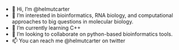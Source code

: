 - 👋 Hi, I’m @helmutcarter
- 🤔 I’m interested in bioinformatics, RNA biology, and computational approaches to big questions in molecular biology.
- 🌱 I’m currently learning C++
- 🤝 I’m looking to collaborate on python-based bioinformatics tools.
- 📫 You can reach me @helmutcarter on twitter

<!---
helmutcarter/helmutcarter is a ✨ special ✨ repository because its `README.md` (this file) appears on your GitHub profile.
You can click the Preview link to take a look at your changes.
--->
